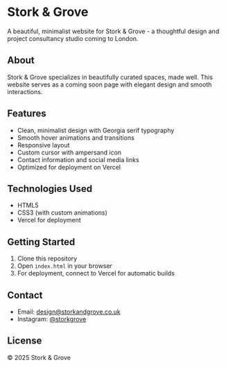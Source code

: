 # Stork & Grove

A beautiful, minimalist website for Stork & Grove - a thoughtful design and project consultancy studio coming to London.

## About

Stork & Grove specializes in beautifully curated spaces, made well. This website serves as a coming soon page with elegant design and smooth interactions.

## Features

- Clean, minimalist design with Georgia serif typography
- Smooth hover animations and transitions
- Responsive layout
- Custom cursor with ampersand icon
- Contact information and social media links
- Optimized for deployment on Vercel

## Technologies Used

- HTML5
- CSS3 (with custom animations)
- Vercel for deployment

## Getting Started

1. Clone this repository
2. Open `index.html` in your browser
3. For deployment, connect to Vercel for automatic builds

## Contact

- Email: design@storkandgrove.co.uk
- Instagram: [@storkgrove](https://instagram.com/storkgrove)

## License

© 2025 Stork & Grove 